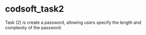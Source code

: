 # codsoft_task2
Task (2) is create a password, allowing users specify the length and complexity of the password.
